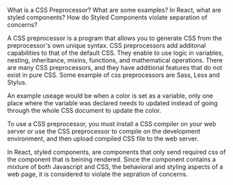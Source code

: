 What is a CSS Preprocessor? What are some examples? In React, what are styled components? How do Styled Components violate separation of concerns?

A CSS preprocessor is a program that allows you to generate CSS from the preprocessor's own unique syntax. CSS preprocessors add additonal capabilities to that of the default CSS. They enable to use logic in variables, nesting, inheritance, mixins, functions, and mathematical operations. There are many CSS preprocessors, and they have additional features that do not exist in pure CSS. Some example of css preprocessors are Sass, Less and Stylus.  

An example useage would be when a color is set as a variable, only one place where the variable was declared needs to updated instead of going through the whole CSS document to update the color.

To use a CSS preprocessor, you must install a CSS compiler on your web server or use the CSS preprocessor to compile on the development environment, and then upload compiled CSS file to the web server.

In React, styled components, are components that only send required css of the component that is beining rendered. Since the component contains a mixture of both Javascript and CSS, the behavioral and styling aspects of a web page, it is considered to violate the sepration of concerns.  